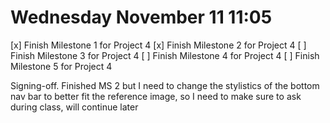 # Wednesday November 11 11:05
[x] Finish Milestone 1 for Project 4
[x] Finish Milestone 2 for Project 4
[ ] Finish Milestone 3 for Project 4
[ ] Finish Milestone 4 for Project 4
[ ] Finish Milestone 5 for Project 4

Signing-off. Finished MS 2 but I need to change the stylistics of the bottom nav bar to better fit the reference image, so I need to make sure to ask during class, will continue later